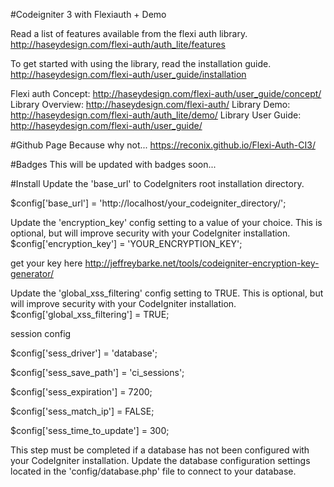 
#Codeigniter 3 with Flexiauth + Demo

Read a list of features available from the flexi auth library.
http://haseydesign.com/flexi-auth/auth_lite/features

To get started with using the library, read the installation guide.
http://haseydesign.com/flexi-auth/user_guide/installation

Flexi auth Concept: http://haseydesign.com/flexi-auth/user_guide/concept/
Library Overview: http://haseydesign.com/flexi-auth/
Library Demo: http://haseydesign.com/flexi-auth/auth_lite/demo/
Library User Guide: http://haseydesign.com/flexi-auth/user_guide/

#Github Page
Because why not...
https://reconix.github.io/Flexi-Auth-CI3/

#Badges
This will be updated with badges soon...

#Install
Update the 'base_url' to CodeIgniters root installation directory.

$config['base_url'] = 'http://localhost/your_codeigniter_directory/';

Update the 'encryption_key' config setting to a value of your choice.
This is optional, but will improve security with your CodeIgniter installation.
$config['encryption_key'] = 'YOUR_ENCRYPTION_KEY';

get your key here 
http://jeffreybarke.net/tools/codeigniter-encryption-key-generator/

Update the 'global_xss_filtering' config setting to TRUE.
This is optional, but will improve security with your CodeIgniter installation.
$config['global_xss_filtering'] = TRUE;

session config 

$config['sess_driver'] = 'database';

$config['sess_save_path'] = 'ci_sessions';

$config['sess_expiration'] = 7200;

$config['sess_match_ip'] = FALSE;

$config['sess_time_to_update'] = 300;

This step must be completed if a database has not been configured with your CodeIgniter installation.
Update the database configuration settings located in the 'config/database.php' file to connect to your database.

